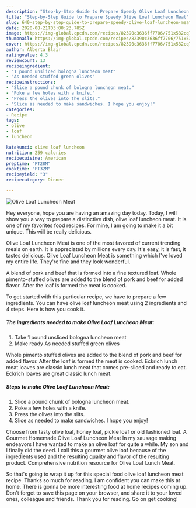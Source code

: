 ```yaml
---
description: "Step-by-Step Guide to Prepare Speedy Olive Loaf Luncheon Meat"
title: "Step-by-Step Guide to Prepare Speedy Olive Loaf Luncheon Meat"
slug: 640-step-by-step-guide-to-prepare-speedy-olive-loaf-luncheon-meat
date: 2020-08-21T03:00:23.785Z
image: https://img-global.cpcdn.com/recipes/82390c3636ff7706/751x532cq70/olive-loaf-luncheon-meat-recipe-main-photo.jpg
thumbnail: https://img-global.cpcdn.com/recipes/82390c3636ff7706/751x532cq70/olive-loaf-luncheon-meat-recipe-main-photo.jpg
cover: https://img-global.cpcdn.com/recipes/82390c3636ff7706/751x532cq70/olive-loaf-luncheon-meat-recipe-main-photo.jpg
author: Alberta Blair
ratingvalue: 4.3
reviewcount: 13
recipeingredient:
- "1 pound unsliced bologna luncheon meat"
- "As needed stuffed green olives"
recipeinstructions:
- "Slice a pound chunk of bologna luncheon meat."
- "Poke a few holes with a knife."
- "Press the olives into the slits."
- "Slice as needed to make sandwiches. I hope you enjoy!"
categories:
- Recipe
tags:
- olive
- loaf
- luncheon

katakunci: olive loaf luncheon 
nutrition: 259 calories
recipecuisine: American
preptime: "PT28M"
cooktime: "PT32M"
recipeyield: "3"
recipecategory: Dinner

---
```



![Olive Loaf Luncheon Meat](https://img-global.cpcdn.com/recipes/82390c3636ff7706/751x532cq70/olive-loaf-luncheon-meat-recipe-main-photo.jpg)

Hey everyone, hope you are having an amazing day today. Today, I will show you a way to prepare a distinctive dish, olive loaf luncheon meat. It is one of my favorites food recipes. For mine, I am going to make it a bit unique. This will be really delicious.

Olive Loaf Luncheon Meat is one of the most favored of current trending meals on earth. It is appreciated by millions every day. It's easy, it is fast, it tastes delicious. Olive Loaf Luncheon Meat is something which I've loved my entire life. They're fine and they look wonderful.

A blend of pork and beef that is formed into a fine textured loaf. Whole pimento-stuffed olives are added to the blend of pork and beef for added flavor. After the loaf is formed the meat is cooked.


To get started with this particular recipe, we have to prepare a few ingredients. You can have olive loaf luncheon meat using 2 ingredients and 4 steps. Here is how you cook it.

<!--inarticleads1-->

##### The ingredients needed to make Olive Loaf Luncheon Meat:

1. Take 1 pound unsliced bologna luncheon meat
1. Make ready As needed stuffed green olives


Whole pimento stuffed olives are added to the blend of pork and beef for added flavor. After the loaf is formed the meat is cooked. Eckrich lunch meat loaves are classic lunch meat that comes pre-sliced and ready to eat. Eckrich loaves are great classic lunch meat. 

<!--inarticleads2-->

##### Steps to make Olive Loaf Luncheon Meat:

1. Slice a pound chunk of bologna luncheon meat.
1. Poke a few holes with a knife.
1. Press the olives into the slits.
1. Slice as needed to make sandwiches. I hope you enjoy!


Choose from tasty olive loaf, honey loaf, pickle loaf or old fashioned loaf. A Gourmet Homemade Olive Loaf Luncheon Meat In my sausage making endeavors I have wanted to make an olive loaf for quite a while. My son and I finally did the deed. I call this a gourmet olive loaf because of the ingredients used and the resulting quality and flavor of the resulting product. Comprehensive nutrition resource for Olive Loaf Lunch Meat. 

So that's going to wrap it up for this special food olive loaf luncheon meat recipe. Thanks so much for reading. I am confident you can make this at home. There is gonna be more interesting food at home recipes coming up. Don't forget to save this page on your browser, and share it to your loved ones, colleague and friends. Thank you for reading. Go on get cooking!
